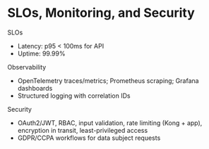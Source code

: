# SLOs, Monitoring, and Security

SLOs
- Latency: p95 < 100ms for API
- Uptime: 99.99%

Observability
- OpenTelemetry traces/metrics; Prometheus scraping; Grafana dashboards
- Structured logging with correlation IDs

Security
- OAuth2/JWT, RBAC, input validation, rate limiting (Kong + app), encryption in transit, least-privileged access
- GDPR/CCPA workflows for data subject requests